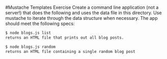 #Mustache Templates Exercise
Create a command line application (not a server!) that does the following and uses the data file in this directory. Use mustache to iterate through the data structure when necessary. The app should meet the following specs:


```bash
$ node blogs.js list
returns an HTML file that prints out all blog posts.

$ node blogs.js random
returns an HTML file containing a single random blog post
```
